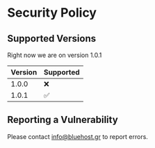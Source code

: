 # Security Policy

## Supported Versions

Right now we are on version 1.0.1

| Version | Supported          |
| ------- | ------------------ |
| 1.0.0   | :x:                |
| 1.0.1   | :white_check_mark: |

## Reporting a Vulnerability

Please contact info@bluehost.gr to report errors.

